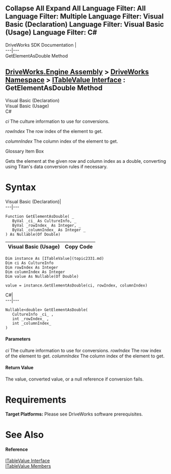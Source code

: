 Collapse All Expand All Language Filter: All  Language Filter: Multiple  Language Filter: Visual Basic (Declaration) Language Filter: Visual Basic (Usage) Language Filter: C#  
---  
DriveWorks SDK Documentation  |   
---|---  
GetElementAsDouble Method   
  
[DriveWorks.Engine Assembly](topic2156.md) > [DriveWorks Namespace](topic2159.md) > [ITableValue Interface](topic2331.md) : GetElementAsDouble Method  
---  
  
Visual Basic (Declaration)    
Visual Basic (Usage)    
C# 

_ci_
    The culture information to use for conversions.

_rowIndex_
    The row index of the element to get.

_columnIndex_
    The column index of the element to get.

Glossary Item Box

Gets the element at the given row and column index as a double, converting using Titan's data conversion rules if necessary. 

# Syntax

Visual Basic (Declaration)|   
---|---  
      
    
    Function GetElementAsDouble( _
       ByVal _ci_ As CultureInfo, _
       ByVal _rowIndex_ As Integer, _
       ByVal _columnIndex_ As Integer _
    ) As Nullable(Of Double)  
  
Visual Basic (Usage)| Copy Code  
---|---  
      
    
    Dim instance As [ITableValue](topic2331.md)
    Dim ci As CultureInfo
    Dim rowIndex As Integer
    Dim columnIndex As Integer
    Dim value As Nullable(Of Double)
     
    value = instance.GetElementAsDouble(ci, rowIndex, columnIndex)  
  
C#|   
---|---  
      
    
    Nullable<double> GetElementAsDouble( 
       CultureInfo _ci_ ,
       int _rowIndex_ ,
       int _columnIndex_
    )  
  
#### Parameters

 _ci_
    The culture information to use for conversions.
_rowIndex_
    The row index of the element to get.
_columnIndex_
    The column index of the element to get.

#### Return Value

The value, converted value, or a null reference if conversion fails.

# Requirements

**Target Platforms:** Please see DriveWorks software prerequisites.

# See Also

#### Reference

[ITableValue Interface](topic2331.md)   
[ITableValue Members](topic2332.md)


